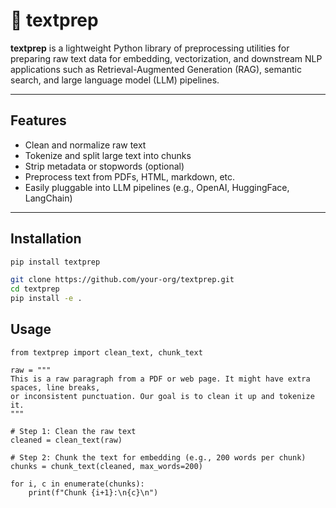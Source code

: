 # 🧠 textprep

**textprep** is a lightweight Python library of preprocessing utilities for preparing raw text data for embedding, vectorization, and downstream NLP applications such as Retrieval-Augmented Generation (RAG), semantic search, and large language model (LLM) pipelines.

---

## Features

- Clean and normalize raw text
- Tokenize and split large text into chunks
- Strip metadata or stopwords (optional)
- Preprocess text from PDFs, HTML, markdown, etc.
- Easily pluggable into LLM pipelines (e.g., OpenAI, HuggingFace, LangChain)

---

## Installation

```bash
pip install textprep

git clone https://github.com/your-org/textprep.git
cd textprep
pip install -e .
```
## Usage
```
from textprep import clean_text, chunk_text

raw = """
This is a raw paragraph from a PDF or web page. It might have extra spaces, line breaks,
or inconsistent punctuation. Our goal is to clean it up and tokenize it.
"""

# Step 1: Clean the raw text
cleaned = clean_text(raw)

# Step 2: Chunk the text for embedding (e.g., 200 words per chunk)
chunks = chunk_text(cleaned, max_words=200)

for i, c in enumerate(chunks):
    print(f"Chunk {i+1}:\n{c}\n")
```
